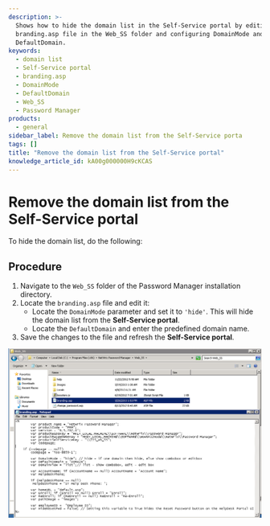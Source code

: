 ```yaml
---
description: >-
  Shows how to hide the domain list in the Self-Service portal by editing the
  branding.asp file in the Web_SS folder and configuring DomainMode and
  DefaultDomain.
keywords:
  - domain list
  - Self-Service portal
  - branding.asp
  - DomainMode
  - DefaultDomain
  - Web_SS
  - Password Manager
products:
  - general
sidebar_label: Remove the domain list from the Self-Service porta
tags: []
title: "Remove the domain list from the Self-Service portal"
knowledge_article_id: kA00g000000H9cKCAS
---
```


# Remove the domain list from the Self-Service portal

To hide the domain list, do the following:

## Procedure

1. Navigate to the `Web_SS` folder of the Password Manager installation directory.
2. Locate the `branding.asp` file and edit it:
   - Locate the `DomainMode` parameter and set it to `'hide'`. This will hide the domain list from the **Self-Service portal**.
   - Locate the `DefaultDomain` and enter the predefined domain name.
3. Save the changes to the file and refresh the **Self-Service portal**.

[![User-added image](./images/ka04u00000116es_0EM700000004xUQ.png)](https://netwrix.secure.force.com/kb/servlet/rtaImage?eid=ka40g000000Xdsv&feoid=00N700000032Pj2&refid=0EM700000004xUQ)
